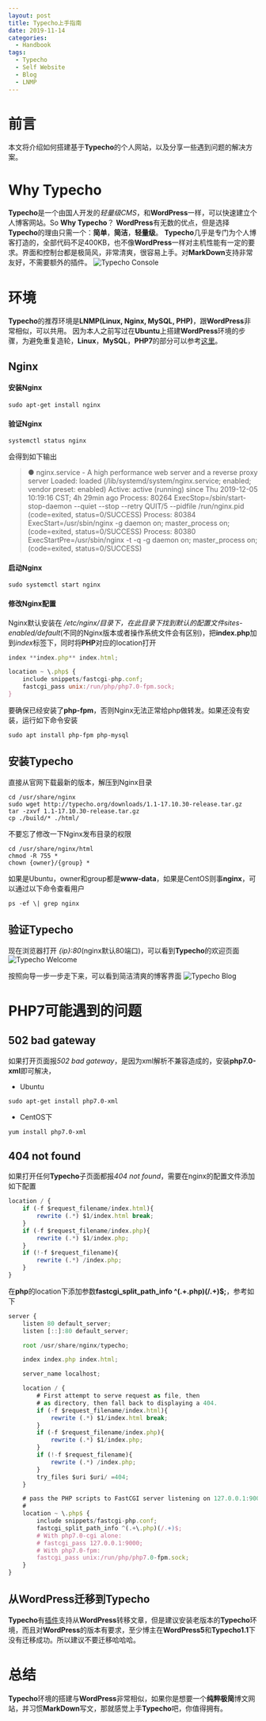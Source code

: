 ```yaml
---
layout: post
title: Typecho上手指南
date: 2019-11-14
categories: 
  - Handbook
tags: 
  - Typecho
  - Self Website
  - Blog
  - LNMP
---
```


# 前言

本文将介绍如何搭建基于**Typecho**的个人网站，以及分享一些遇到问题的解决方案。

# Why Typecho
**Typecho**是一个由国人开发的*轻量级CMS*，和**WordPress**一样，可以快速建立个人博客网站。So **Why Typecho**？
**WordPress**有无数的优点，但是选择**Typecho**的理由只需一个：**简单**，**简洁**，**轻量级**。
**Typecho**几乎是专门为个人博客打造的，全部代码不足400KB，也不像**WordPress**一样对主机性能有一定的要求。界面和控制台都是极简风，非常清爽，很容易上手。对**MarkDown**支持非常友好，不需要额外的插件。
![Typecho Console](/src/img/article-img/Handbook/build%20typecho/typecho_console.png)

# 环境
**Typecho**的推荐环境是**LNMP(Linux, Nginx, MySQL, PHP)**，跟**WordPress**非常相似，可以共用。
因为本人之前写过在**Ubuntu**上搭建**WordPress**环境的步骤，为避免重复造轮，**Linux**，**MySQL**，**PHP7**的部分可以参考[这里](https://nightfield.com.cn/index.php/archives/5/)。
## Nginx
#### 安装Nginx
~~~shell
sudo apt-get install nginx
~~~

#### 验证Nginx
~~~shell
systemctl status nginx
~~~

会得到如下输出
> ● nginx.service - A high performance web server and a reverse proxy server
>   Loaded: loaded (/lib/systemd/system/nginx.service; enabled; vendor preset: enabled)
>   Active: active (running) since Thu 2019-12-05 10:19:16 CST; 4h 29min ago
>  Process: 80264 ExecStop=/sbin/start-stop-daemon --quiet --stop --retry QUIT/5 --pidfile /run/nginx.pid (code=exited, status=0/SUCCESS)
>  Process: 80384 ExecStart=/usr/sbin/nginx -g daemon on; master_process on; (code=exited, status=0/SUCCESS)
>  Process: 80380 ExecStartPre=/usr/sbin/nginx -t -q -g daemon on; master_process on; (code=exited, status=0/SUCCESS)

#### 启动Nginx
~~~shell
sudo systemctl start nginx
~~~

#### 修改Nginx配置

Nginx默认安装在 */etc/nginx/*目录下，在此目录下找到默认的配置文件*sites-enabled/default*(不同的Nginx版本或者操作系统文件会有区别)，把**index.php**加到*index*标签下，同时将**PHP**对应的location打开
~~~javascript
index **index.php** index.html;

location ~ \.php$ { 
    include snippets/fastcgi-php.conf;
    fastcgi_pass unix:/run/php/php7.0-fpm.sock;
}
~~~

要确保已经安装了**php-fpm**，否则Nginx无法正常给php做转发。如果还没有安装，运行如下命令安装
~~~shell
sudo apt install php-fpm php-mysql
~~~

## 安装Typecho
直接从官网下载最新的版本，解压到Nginx目录
~~~shell
cd /usr/share/nginx
sudo wget http://typecho.org/downloads/1.1-17.10.30-release.tar.gz
tar -zxvf 1.1-17.10.30-release.tar.gz
cp ./build/* ./html/
~~~

不要忘了修改一下Nginx发布目录的权限
~~~shell
cd /usr/share/nginx/html
chmod -R 755 *
chown {owner}/{group} *
~~~

如果是Ubuntu，owner和group都是**www-data**，如果是CentOS则事**nginx**，可以通过以下命令查看用户
~~~shell
ps -ef \| grep nginx
~~~

## 验证Typecho

现在浏览器打开 *{ip}:80*(nginx默认80端口)，可以看到**Typecho**的欢迎页面
![Typecho Welcome](/src/img/article-img/Handbook/build%20typecho/typecho_start.png)

按照向导一步一步走下来，可以看到简洁清爽的博客界面
![Typecho Blog](/src/img/article-img/Handbook/build%20typecho/typecho_helloworld.png)

# PHP7可能遇到的问题

## 502 bad gateway

如果打开页面报*502 bad gateway*，是因为xml解析不兼容造成的，安装**php7.0-xml**即可解决，
- Ubuntu
~~~shell
sudo apt-get install php7.0-xml
~~~

- CentOS下
~~~shell
yum install php7.0-xml
~~~

## 404 not found
  
如果打开任何**Typecho**子页面都报*404 not found*，需要在nginx的配置文件添加如下配置
~~~javascript
location / {
    if (-f $request_filename/index.html){
        rewrite (.*) $1/index.html break;
    }
    if (-f $request_filename/index.php){
        rewrite (.*) $1/index.php;
    }
    if (!-f $request_filename){
        rewrite (.*) /index.php;
    }
}
~~~

在**php**的location下添加参数**fastcgi_split_path_info ^(.+\.php)(/.+)$;**，参考如下
~~~javascript
server {
	listen 80 default_server;
	listen [::]:80 default_server;

	root /usr/share/nginx/typecho;

	index index.php index.html;

	server_name localhost;

	location / {
		# First attempt to serve request as file, then
		# as directory, then fall back to displaying a 404.
		if (-f $request_filename/index.html){
			rewrite (.*) $1/index.html break;
		}
		if (-f $request_filename/index.php){
			rewrite (.*) $1/index.php;
		}
		if (!-f $request_filename){
			rewrite (.*) /index.php;
		}
		try_files $uri $uri/ =404;
	}

	# pass the PHP scripts to FastCGI server listening on 127.0.0.1:9000
	#
	location ~ \.php$ {
		include snippets/fastcgi-php.conf;
		fastcgi_split_path_info ^(.+\.php)(/.+)$;
		# With php7.0-cgi alone:
		# fastcgi_pass 127.0.0.1:9000;
		# With php7.0-fpm:
		fastcgi_pass unix:/run/php/php7.0-fpm.sock;
	}
}
~~~
## 从**WordPress**迁移到**Typecho**

**Typecho**有[插件](http://docs.typecho.org/plugins/wordpress-to-typecho)支持从**WordPress**转移文章，但是建议安装老版本的**Typecho**环境，而且对**WordPress**的版本有要求，至少博主在**WordPress5**和**Typecho1.1**下没有迁移成功。所以建议不要迁移哈哈哈。

# 总结
**Typecho**环境的搭建与**WordPress**非常相似，如果你是想要一个**纯粹极简**博文网站，并习惯**MarkDown**写文，那就感觉上手**Typecho**吧，你值得拥有。